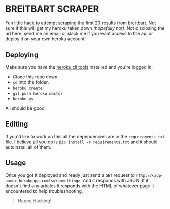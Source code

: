 # BREITBART SCRAPER

Fun little hack to attempt scraping the first 20 results from breitbart. Not sure if this will get my heroku taken down _(hopefully not)_.
Not disclosing the url here, send me an email or slack me if you want access to the api or deploy it on your own heroku account!

## Deploying

Make sure you have the [heroku cli tools](https://devcenter.heroku.com/articles/heroku-cli) installed and you're logged in. 

* Clone this repo down. 
* `cd` into the folder. 
* `heroku create`
* `git push heroku master`
* `heroku ps`

All should be good. 

## Editing

If you'd like to work on this all the dependencies are in the `requirements.txt` file. I believe all you do is `pip install -r requirements.txt` and it should autoinstall all of them. 

## Usage

Once you got it deployed and ready just send a `GET` request to `http://<app-name>.herokuapp.com?s=<something>`. And it responds with JSON. If it doesn't find any articles it responds with the HTML of whatever page it encountered to help troubleshooting. 


> Happy Hacking! 
